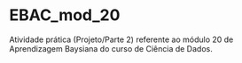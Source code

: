 # EBAC_mod_20
Atividade prática (Projeto/Parte 2) referente ao módulo 20 de Aprendizagem Baysiana do curso de Ciência de Dados.
